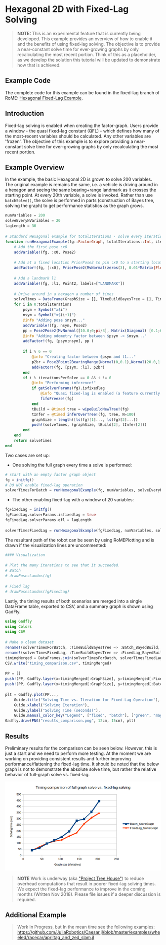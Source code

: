# Hexagonal 2D with Fixed-Lag Solving

> **NOTE:** This is an experimental feature that is currently being developed. This example provides an overview of how to enable it and the benefits of using fixed-lag solving. The objective is to provide a near-constant solve time for ever-growing graphs by only recalculating the most recent portion. Think of this as a placeholder, as we develop the solution this tutorial will be updated to demonstrate how that is achieved.

## Example Code

The complete code for this example can be found in the fixed-lag branch of RoME: [Hexagonal Fixed-Lag Example](https://github.com/JuliaRobotics/RoME.jl/blob/feature/fixedlag_example/examples/Hexagonal2D_SLAM_FixedLag.jl).

## Introduction

Fixed-lag solving is enabled when creating the factor-graph. Users provide a window - the quasi fixed-lag constant (QFL) - which defines how many of the most-recent variables should be calculated. Any other variables are 'frozen'. The objective of this example is to explore providing a near-constant solve time for ever-growing graphs by only recalculating the most recent portion.

## Example Overview

In the example, the basic Hexagonal 2D is grown to solve 200 variables. The original example is remains the same, i.e. a vehicle is driving around in a hexagon and seeing the same bearing+range landmark as it crosses the starting point. At every 20th variable, a solve is invoked. Rather than use `batchSolve()`, the solve is performed in parts (construction of Bayes tree, solving the graph) to get performance statistics as the graph grows.

```julia
numVariables = 200
solveEveryNVariables = 20
lagLength = 30

# Standard Hexagonal example for totalIterations - solve every iterationsPerSolve iterations.
function runHexagonalExample(fg::FactorGraph, totalIterations::Int, iterationsPerSolve::Int)::DataFrame
    # Add the first pose :x0
    addVariable!(fg, :x0, Pose2)

    # Add at a fixed location PriorPose2 to pin :x0 to a starting location
    addFactor!(fg, [:x0], PriorPose2(MvNormal(zeros(3), 0.01*Matrix{Float64}(LinearAlgebra.I, 3,3))))

    # Add a landmark l1
    addVariable!(fg, :l1, Point2, labels=["LANDMARK"])

    # Drive around in a hexagon a number of times
    solveTimes = DataFrame(GraphSize = [], TimeBuildBayesTree = [], TimeSolveGraph = [])
    for i in 0:totalIterations
        psym = Symbol("x$i")
        nsym = Symbol("x$(i+1)")
        @info "Adding pose $nsym..."
        addVariable!(fg, nsym, Pose2)
        pp = Pose2Pose2(MvNormal([10.0;0;pi/3], Matrix(Diagonal( [0.1;0.1;0.1].^2 ) )))
        @info "Adding odometry factor between $psym -> $nsym..."
        addFactor!(fg, [psym;nsym], pp )

        if i % 6 == 0
            @info "Creating factor between $psym and l1..."
            p2br = Pose2Point2BearingRange(Normal(0,0.1),Normal(20.0,1.0))
            addFactor!(fg, [psym; :l1], p2br)
        end
        if i % iterationsPerSolve == 0 && i != 0
            @info "Performing inference!"
            if getSolverParams(fg).isfixedlag
                @info "Quasi fixed-lag is enabled (a feature currently in testing)!"
                fifoFreeze!(fg)
            end
            tBuild = @timed tree = wipeBuildNewTree!(fg)
            tInfer = @timed inferOverTree!(fg, tree, N=100)
            graphSize = length([ls(fg)[1]..., ls(fg)[2]...])
            push!(solveTimes, (graphSize, tBuild[2], tInfer[2]))
        end
    end
    return solveTimes
end
```

Two cases are set up:
* One solving the full graph every time a solve is performed:

```julia
# start with an empty factor graph object
fg = initfg()
# DO NOT enable fixed-lag operation
solverTimesForBatch = runHexagonalExample(fg, numVariables, solveEveryNVariables)
```

* The other enabling fixed-lag with a window of 20 variables:

```julia
fgFixedLag = initfg()
fgFixedLag.solverParams.isfixedlag = true
fgFixedLag.solverParams.qfl = lagLength

solverTimesFixedLag = runHexagonalExample(fgFixedLag, numVariables, solveEveryNVariables)
```

The resultant path of the robot can be seen by using RoMEPlotting and is drawn if the visualization lines are uncommented:

```julia
#### Visualization

# Plot the many iterations to see that it succeeded.
# Batch
# drawPosesLandms(fg)

# Fixed lag
# drawPosesLandms(fgFixedLag)
```

Lastly, the timing results of both scenarios are merged into a single DataFrame table, exported to CSV, and a summary graph is shown using GadFly.

```julia
using Gadfly
using Colors
using CSV

# Make a clean dataset
rename!(solverTimesForBatch, :TimeBuildBayesTree => :Batch_BayedBuild, :TimeSolveGraph => :Batch_SolveGraph);
rename!(solverTimesFixedLag, :TimeBuildBayesTree => :FixedLag_BayedBuild, :TimeSolveGraph => :FixedLag_SolveGraph);
timingMerged = DataFrames.join(solverTimesForBatch, solverTimesFixedLag, on=:GraphSize)
CSV.write("timing_comparison.csv", timingMerged)

PP = []
push!(PP, Gadfly.layer(x=timingMerged[:GraphSize], y=timingMerged[:FixedLag_SolveGraph], Geom.path, Theme(default_color=colorant"green"))[1]);
push!(PP, Gadfly.layer(x=timingMerged[:GraphSize], y=timingMerged[:Batch_SolveGraph], Geom.path, Theme(default_color=colorant"magenta"))[1]);

plt = Gadfly.plot(PP...,
    Guide.title("Solving Time vs. Iteration for Fixed-Lag Operation"),
    Guide.xlabel("Solving Iteration"),
    Guide.ylabel("Solving Time (seconds)"),
    Guide.manual_color_key("Legend", ["fixed", "batch"], ["green", "magenta"]))
Gadfly.draw(PNG("results_comparison.png", 12cm, 15cm), plt)
```

## Results

Preliminary results for the comparison can be seen below. However, this is just a start and we need to perform more testing. At the moment we are working on providing consistent results and further improving performance/flattening the fixed-lag time. It should be noted that the below graph is not to demonstrate the absolute solve time, but rather the relative behavior of full-graph solve vs. fixed-lag.

![Timing comparison of full solve vs. fixed-lag](images/fixed_lag_timing.png)

> **NOTE** Work is underway (aka ["Project Tree House"](https://github.com/JuliaRobotics/IncrementalInference.jl/projects/2)) to reduce overhead computations that result in poorer fixed-lag solving times.  We expect the fixed-lag performance to improve in the coming months (Written Nov 2018).  Please file issues if a deeper discussion is required.

## Additional Example

> Work In Progress, but In the mean time see the following examples:
https://github.com/JuliaRobotics/Caesar.jl/blob/master/examples/wheeled/racecar/apriltag_and_zed_slam.jl
